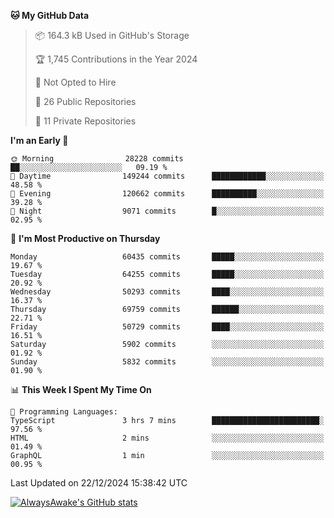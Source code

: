 <!--START_SECTION:waka-->
**🐱 My GitHub Data** 

> 📦 164.3 kB Used in GitHub's Storage 
 > 
> 🏆 1,745 Contributions in the Year 2024
 > 
> 🚫 Not Opted to Hire
 > 
> 📜 26 Public Repositories 
 > 
> 🔑 11 Private Repositories 
 > 
**I'm an Early 🐤** 

```text
🌞 Morning                28228 commits       ██░░░░░░░░░░░░░░░░░░░░░░░   09.19 % 
🌆 Daytime                149244 commits      ████████████░░░░░░░░░░░░░   48.58 % 
🌃 Evening                120662 commits      ██████████░░░░░░░░░░░░░░░   39.28 % 
🌙 Night                  9071 commits        █░░░░░░░░░░░░░░░░░░░░░░░░   02.95 % 
```
📅 **I'm Most Productive on Thursday** 

```text
Monday                   60435 commits       █████░░░░░░░░░░░░░░░░░░░░   19.67 % 
Tuesday                  64255 commits       █████░░░░░░░░░░░░░░░░░░░░   20.92 % 
Wednesday                50293 commits       ████░░░░░░░░░░░░░░░░░░░░░   16.37 % 
Thursday                 69759 commits       ██████░░░░░░░░░░░░░░░░░░░   22.71 % 
Friday                   50729 commits       ████░░░░░░░░░░░░░░░░░░░░░   16.51 % 
Saturday                 5902 commits        ░░░░░░░░░░░░░░░░░░░░░░░░░   01.92 % 
Sunday                   5832 commits        ░░░░░░░░░░░░░░░░░░░░░░░░░   01.90 % 
```


📊 **This Week I Spent My Time On** 

```text
💬 Programming Languages: 
TypeScript               3 hrs 7 mins        ████████████████████████░   97.56 % 
HTML                     2 mins              ░░░░░░░░░░░░░░░░░░░░░░░░░   01.49 % 
GraphQL                  1 min               ░░░░░░░░░░░░░░░░░░░░░░░░░   00.95 % 
```


 Last Updated on 22/12/2024 15:38:42 UTC
<!--END_SECTION:waka-->

[![AlwaysAwake's GitHub stats](https://github-readme-stats.vercel.app/api?username=AlwaysAwake&show_icons=true&theme=github_dark&count_private=true)](https://github.com/AlwaysAwake/AlwaysAwake)
